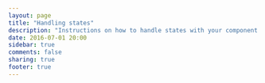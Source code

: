 ```yaml
---
layout: page
title: "Handling states"
description: "Instructions on how to handle states with your component."
date: 2016-07-01 20:00
sidebar: true
comments: false
sharing: true
footer: true
---
```


<script>
window.location = 'https://developers.home-assistant.io/docs/en/creating_component_states.html';
</script>